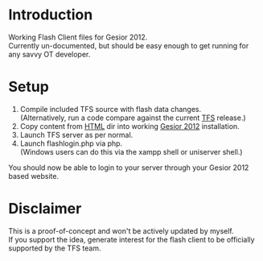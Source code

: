 # Introduction

Working Flash Client files for Gesior 2012.    
Currently un-documented, but should be easy enough to get running for any savvy OT developer.

# Setup
1. Compile included TFS source with flash data changes.    
  (Alternatively, run a code compare against the current [TFS](https://github.com/otland/forgottenserver) release.)
2. Copy content from [HTML](https://github.com/Leo32onGIT/TFS-Flash/tree/master/html) dir into working [Gesior 2012](https://github.com/gesior/Gesior2012/tree/TFS-1.0) installation.
2. Launch TFS server as per normal.
3. Launch flashlogin.php via php.     
  (Windows users can do this via the xampp shell or uniserver shell.)

You should now be able to login to your server through your Gesior 2012 based website.    

# Disclaimer

This is a proof-of-concept and won't be actively updated by myself.    
If you support the idea, generate interest for the flash client to be officially supported by the TFS team.
